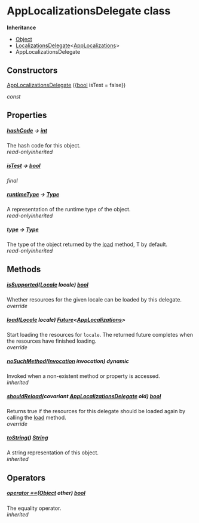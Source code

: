 


# AppLocalizationsDelegate class












**Inheritance**

- [Object](https://api.flutter.dev/flutter/dart-core/Object-class.html)
- [LocalizationsDelegate](https://api.flutter.dev/flutter/widgets/LocalizationsDelegate-class.html)&lt;[AppLocalizations](../utils_app_localization/AppLocalizations-class.md)>
- AppLocalizationsDelegate








## Constructors

[AppLocalizationsDelegate](../utils_app_localization/AppLocalizationsDelegate/AppLocalizationsDelegate.md) (\{[bool](https://api.flutter.dev/flutter/dart-core/bool-class.html) isTest = false})

  _const_ 


## Properties

##### [hashCode](https://api.flutter.dev/flutter/dart-core/Object/hashCode.html) &#8594; [int](https://api.flutter.dev/flutter/dart-core/int-class.html)



The hash code for this object.  
_<span class="feature">read-only</span><span class="feature">inherited</span>_



##### [isTest](../utils_app_localization/AppLocalizationsDelegate/isTest.md) &#8594; [bool](https://api.flutter.dev/flutter/dart-core/bool-class.html)



  
_<span class="feature">final</span>_



##### [runtimeType](https://api.flutter.dev/flutter/dart-core/Object/runtimeType.html) &#8594; [Type](https://api.flutter.dev/flutter/dart-core/Type-class.html)



A representation of the runtime type of the object.  
_<span class="feature">read-only</span><span class="feature">inherited</span>_



##### [type](https://api.flutter.dev/flutter/widgets/LocalizationsDelegate/type.html) &#8594; [Type](https://api.flutter.dev/flutter/dart-core/Type-class.html)



The type of the object returned by the <a href="../utils_app_localization/AppLocalizationsDelegate/load.md">load</a> method, T by default.  
_<span class="feature">read-only</span><span class="feature">inherited</span>_





## Methods

##### [isSupported](../utils_app_localization/AppLocalizationsDelegate/isSupported.md)([Locale](https://api.flutter.dev/flutter/dart-ui/Locale-class.html) locale) [bool](https://api.flutter.dev/flutter/dart-core/bool-class.html)



Whether resources for the given locale can be loaded by this delegate.  
_<span class="feature">override</span>_



##### [load](../utils_app_localization/AppLocalizationsDelegate/load.md)([Locale](https://api.flutter.dev/flutter/dart-ui/Locale-class.html) locale) [Future](https://api.flutter.dev/flutter/dart-async/Future-class.html)&lt;[AppLocalizations](../utils_app_localization/AppLocalizations-class.md)>



Start loading the resources for <code>locale</code>. The returned future completes
when the resources have finished loading.  
_<span class="feature">override</span>_



##### [noSuchMethod](https://api.flutter.dev/flutter/dart-core/Object/noSuchMethod.html)([Invocation](https://api.flutter.dev/flutter/dart-core/Invocation-class.html) invocation) dynamic



Invoked when a non-existent method or property is accessed.  
_<span class="feature">inherited</span>_



##### [shouldReload](../utils_app_localization/AppLocalizationsDelegate/shouldReload.md)(covariant [AppLocalizationsDelegate](../utils_app_localization/AppLocalizationsDelegate-class.md) old) [bool](https://api.flutter.dev/flutter/dart-core/bool-class.html)



Returns true if the resources for this delegate should be loaded
again by calling the <a href="../utils_app_localization/AppLocalizationsDelegate/load.md">load</a> method.  
_<span class="feature">override</span>_



##### [toString](https://api.flutter.dev/flutter/widgets/LocalizationsDelegate/toString.html)() [String](https://api.flutter.dev/flutter/dart-core/String-class.html)



A string representation of this object.  
_<span class="feature">inherited</span>_





## Operators

##### [operator ==](https://api.flutter.dev/flutter/dart-core/Object/operator_equals.html)([Object](https://api.flutter.dev/flutter/dart-core/Object-class.html) other) [bool](https://api.flutter.dev/flutter/dart-core/bool-class.html)



The equality operator.  
_<span class="feature">inherited</span>_















